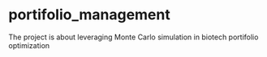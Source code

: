# portifolio_management
The project is about leveraging Monte Carlo simulation in biotech portifolio optimization 
